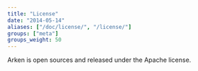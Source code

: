 ```yaml
---
title: "License"
date: "2014-05-14"
aliases: ["/doc/license/", "/license/"]
groups: ["meta"]
groups_weight: 50
---
```


Arken is open sources and released under the Apache license.